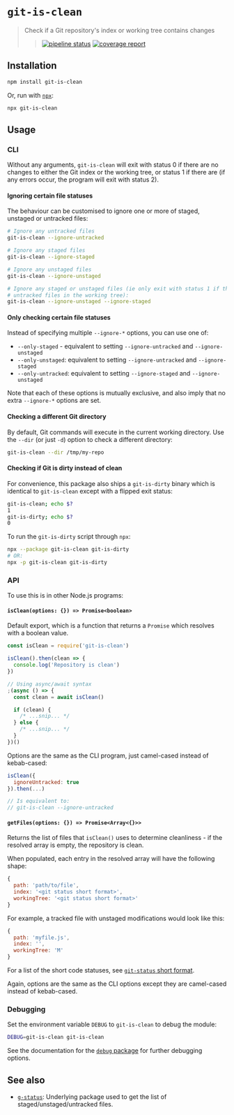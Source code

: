 # `git-is-clean`
> Check if a Git repository's index or working tree contains changes
> >  [![pipeline status](https://gitlab.com/warby/git-is-clean/badges/master/pipeline.svg)](https://gitlab.com/warby/git-is-clean/commits/master)  [![coverage report](https://gitlab.com/warby/git-is-clean/badges/master/coverage.svg)](https://gitlab.com/warby/git-is-clean/commits/master)

## Installation

```bash
npm install git-is-clean
```

Or, run with [`npx`][npx]:

```bash
npx git-is-clean
```

## Usage

### CLI

Without any arguments, `git-is-clean` will exit with status 0 if there are no
changes to either the Git index or the working tree, or status 1 if there are
(if any errors occur, the program will exit with status 2).

#### Ignoring certain file statuses

The behaviour can be customised to ignore one or more of staged, unstaged or
untracked files:

```bash
# Ignore any untracked files
git-is-clean --ignore-untracked

# Ignore any staged files
git-is-clean --ignore-staged

# Ignore any unstaged files
git-is-clean --ignore-unstaged

# Ignore any staged or unstaged files (ie only exit with status 1 if there are
# untracked files in the working tree):
git-is-clean --ignore-unstaged --ignore-staged
```

#### Only checking certain file statuses

Instead of specifying multiple `--ignore-*` options, you can use one of:

- `--only-staged` - equivalent to setting `--ignore-untracked` and `--ignore-unstaged`
- `--only-unstaged`: equivalent to setting `--ignore-untracked` and `--ignore-staged`
- `--only-untracked`: equivalent to setting `--ignore-staged` and `--ignore-unstaged`

Note that each of these options is mutually exclusive, and also imply that no
extra `--ignore-*` options are set.

#### Checking a different Git directory

By default, Git commands will execute in the current working directory.  Use the
`--dir` (or just `-d`) option to check a different directory:

```bash
git-is-clean --dir /tmp/my-repo
```

#### Checking if Git is dirty instead of clean

For convenience, this package also ships a `git-is-dirty` binary which is
identical to `git-is-clean` except with a flipped exit status:

```bash
git-is-clean; echo $?
1
git-is-dirty; echo $?
0
```

To run the `git-is-dirty` script through `npx`:

```bash
npx --package git-is-clean git-is-dirty
# OR:
npx -p git-is-clean git-is-dirty
```

### API

To use this is in other Node.js programs:

#### `isClean(options: {}) => Promise<boolean>`

Default export, which is a function that returns a `Promise` which resolves with
a boolean value.

```javascript
const isClean = require('git-is-clean')

isClean().then(clean => {
  console.log('Repository is clean')
})

// Using async/await syntax
;(async () => {
  const clean = await isClean()

  if (clean) {
    /* ...snip... */
  } else {
    /* ...snip... */
  }
})()
```

Options are the same as the CLI program, just camel-cased instead of
kebab-cased:

```javascript
isClean({
  ignoreUntracked: true
}).then(...)

// Is equivalent to:
// git-is-clean --ignore-untracked
```

#### `getFiles(options: {}) => Promise<Array<{}>>`

Returns the list of files that `isClean()` uses to determine cleanliness - if
the resolved array is empty, the repository is clean.

When populated, each entry in the resolved array will have the following shape:

```javascript
{
  path: 'path/to/file',
  index: '<git status short format>',
  workingTree: '<git status short format>'
}
```

For example, a tracked file with unstaged modifications would look like this:

```javascript
{
  path: 'myfile.js',
  index: '',
  workingTree: 'M'
}
```

For a list of the short code statuses, see
[`git-status` short format][git-status-short-format].

Again, options are the same as the CLI options except they are camel-cased
instead of kebab-cased.

### Debugging

Set the environment variable `DEBUG` to `git-is-clean` to debug the module:

```bash
DEBUG=git-is-clean git-is-clean
```

See the documentation for the [`debug` package][debug] for further debugging options.

## See also

- [`g-status`][g-status]: Underlying package used to get the list of
  staged/unstaged/untracked files.

[npx]: https://blog.scottlogic.com/2018/04/05/npx-the-npm-package-runner.html
[git-status-short-format]: https://git-scm.com/docs/git-status#_short_format
[g-status]: https://www.npmjs.com/package/g-status
[debug]: https://www.npmjs.com/package/debug
